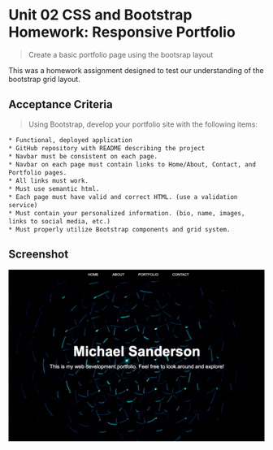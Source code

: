 # Unit 02 CSS and Bootstrap Homework: Responsive Portfolio
> Create a basic portfolio page using the bootsrap layout

This was a homework assignment designed to test our understanding of the bootstrap grid layout.

## Acceptance Criteria
> Using Bootstrap, develop your portfolio site with the following items:
```
* Functional, deployed application
* GitHub repository with README describing the project
* Navbar must be consistent on each page.
* Navbar on each page must contain links to Home/About, Contact, and Portfolio pages.
* All links must work.
* Must use semantic html.
* Each page must have valid and correct HTML. (use a validation service)
* Must contain your personalized information. (bio, name, images, links to social media, etc.)
* Must properly utilize Bootstrap components and grid system.

```

## Screenshot
![Screenshot of the website](images/example.png)
